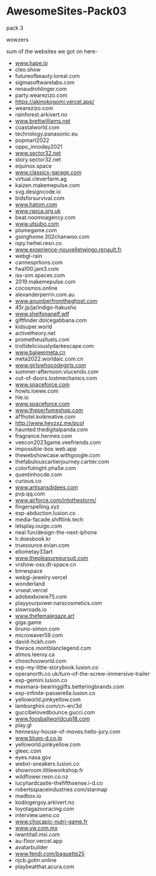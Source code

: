 # AwesomeSites-Pack03

pack 3

wowzers


sum of the websites we got on here-

- www.hape.io
- cleo.show
- futureofbeauty.loreal.com
- sigmasoftwarelabs.com
- renaudrohlinger.com
- party.wearezizo.com
- https://akinokogomi.vercel.app/
- wearezizo.com
- rainforest.arkivert.no
- www.brettwilliams.net
- coastalworld.com
- technology.panasonic.eu
- popmart2022
- oppo_innoday2021
- www.sector32.net
- story.sector32.net
- equinox.space
- www.classics-garage.com
- virtual.cleverfarm.ag
- kaizen.makemepulse.com
- svg.designcode.io
- bidsforsurvival.com
- www.hatom.com
- www.rspca.org.uk
- beat.noomoagency.com
- www.utsubo.com
- plumegame.com
- goinghome.302chanwoo.com
- ispy.heihei.resn.co
- www.experience-nouvelletwingo.renault.fr
- webgl-rain
- cannesprlions.com
- fwa100.jam3.com
- iss-sim.spacex.com
- 2019.makemepulse.com
- cocosmos.online
- alexanderperrin.com.au
- www.anumberfromtheghost.com
- 45r.jp/ja/indigo-hakusho
- www.shelfonanelf.wtf
- giftfinder.dolcegabbana.com
- kidsuper.world
- activetheory.net
- prometheusfuels.com
- trollideliciouslydarkescape.com
- www.baiweimeta.cn
- meta2022.worldaic.com.cn
- www.girlswhocodegirls.com
- summer-afternoon.vlucendo.com
- out-of-doors.lostmechanics.com
- www.spaceforce.com
- howls.loewe.com
- hle.io
- www.spaceforce.com
- www.theperfumeshop.com
- af1hotel.koikreative.com
- http://www.heyzxz.me/pcol
- haunted.thedigitalpanda.com
- fragrance.hermes.com
- veecon2023game.veefriends.com
- impossible-box.web.app
- thewebshowcase.withgoogle.com
- thefabulouscartierjourney.cartier.com
- colorfulnight.pha5e.com
- quentinhocde.com
- curious.co
- www.artisansdidees.com
- pvp.qq.com
- www.airforce.com/intothestorm/
- fingerspelling.xyz
- exp-abduction.lusion.co
- media-facade.shiftlink.tech
- letsplay.ouigo.com
- neal.fun/design-the-next-iphone
- lr.doesbook.kr
- truesource.evian.com
- ellometay33art
- www.thepleasurepursuit.com
- vrshow-oss.dt-space.cn
- bmwspace
- webgi-jewelry.vercel
- wonderland
- vrseat.vercel
- adobexbowie75.com
- playyourpower.narscosmetics.com
- slowroads.io
- www.thefemalegaze.art
- giga.game
- bruno-simon.com
- microwaver59.com
- david-hckh.com
- therace.montblanclegend.com
- atmos.leeroy.ca
- choochooworld.com
- exp-my-little-storybook.lusion.co
- operanorth.co.uk/turn-of-the-screw-immersive-trailer
- exp-gemini.lusion.co
- maxmara-bearinggifts.betteringbrands.com
- exp-infinite-passerella.lusion.co
- yelloworld.pinkyellow.com
- lamborghini.com/cn-en/3d
- guccibelovedbounce.gucci.com
- www.foosballworldcup18.com
- play.gl
- hennessy-house-of-moves.hello-jury.com
- www.blues-d.co.jp
- yelloworld.pinkyellow.com
- gleec.com
- eyes.nasa.gov
- webxr-sneakers.lusion.co
- showroom.littleworkshop.fr
- wildflower.resn.co.nz
- lucyhardcastle-thefifthsense.i-d.co
- robertsspaceindustries.com/starmap
- madbox.io
- kodingergoy.arkivert.no
- toyotagazooracing.com
- interview.ueno.co
- www.chocapic-nutri-game.fr
- www.vw.com.mx
- iwantitall.msi.com
- au-floor.vercel.app
- avatarbuilder
- www.fendi.com/baguette25
- njcb.gotin.online
- playbeatthat.acura.com
